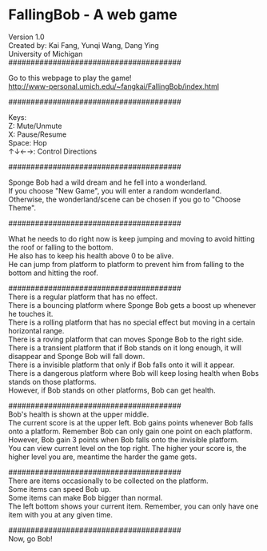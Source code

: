 # FallingBob - A web game     
Version 1.0     
Created by: Kai Fang, Yunqi Wang, Dang Ying     
University of Michigan     
#######################################     

Go to this webpage to play the game!     
http://www-personal.umich.edu/~fangkai/FallingBob/index.html    

####################################### 

Keys:     
Z: Mute/Unmute     
X: Pause/Resume     
Space: Hop     
↑↓←→: Control Directions     

#######################################     

Sponge Bob had a wild dream and he fell into a wonderland.     
If you choose "New Game", you will enter a random wonderland.     
Otherwise, the wonderland/scene can be chosen if you go to "Choose Theme".     

#######################################     

What he needs to do right now is keep jumping and moving to avoid hitting the roof or falling to the bottom.     
He also has to keep his health above 0 to be alive.     
He can jump from platform to platform to prevent him from falling to the bottom and hitting the roof.     

#######################################     
There is a regular platform that has no effect.     
There is a bouncing platform where Sponge Bob gets a boost up whenever he touches it.     
There is a rolling platform that has no special effect but moving in a certain horizontal range.     
There is a roving platform that can moves Sponge Bob to the right side.     
There is a transient platform that if Bob stands on it long enough, it will disappear and Sponge Bob will fall down.     
There is a invisible platform that only if Bob falls onto it will it appear.     
There is a dangerous platform where Bob will keep losing health when Bobs stands on those platforms.     
However, if Bob stands on other platforms, Bob can get health.     
			
#######################################	     	
Bob's health is shown at the upper middle.     
The current score is at the upper left. Bob gains points whenever Bob falls onto a platform. Remember Bob can only gain one point on each platform.     
However, Bob gain 3 points when Bob falls onto the invisible platform.     
You can view current level on the top right. The higher your score is, the higher level you are, meantime the harder the game gets.     

#######################################		     		
There are items occasionally to be collected on the platform.     
Some items can speed Bob up.     
Some items can make Bob bigger than normal.     
The left bottom shows your current item. Remember, you can only have one item with you at any given time.     

#######################################     
Now, go Bob!	     
